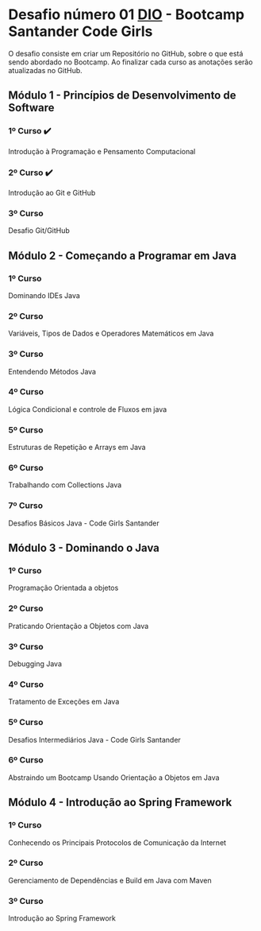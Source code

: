 # Desafio número 01 [DIO](https://www.dio.me/) - Bootcamp Santander Code Girls

O desafio consiste em criar um Repositório no GitHub, sobre o que está sendo abordado no Bootcamp.
Ao finalizar cada curso as anotações serão atualizadas no GitHub.

## Módulo 1 - Princípios de Desenvolvimento de Software

### 1º Curso :heavy_check_mark:
Introdução à Programação e Pensamento Computacional

### 2º Curso :heavy_check_mark:
Introdução ao Git e GitHub

### 3º Curso
Desafio Git/GitHub

## Módulo 2 - Começando a Programar em Java

### 1º Curso 
Dominando IDEs Java

### 2º Curso 
Variáveis, Tipos de Dados e Operadores Matemáticos em Java

### 3º Curso
Entendendo Métodos Java

### 4º Curso
Lógica Condicional e controle de Fluxos em java

### 5º Curso
Estruturas de Repetição e Arrays em Java

### 6º Curso
Trabalhando com Collections Java

### 7º Curso
Desafios Básicos Java - Code Girls Santander

## Módulo 3 - Dominando o Java
### 1º Curso 
Programação Orientada a objetos

### 2º Curso 
Praticando Orientação a Objetos com Java

### 3º Curso
Debugging Java

### 4º Curso
Tratamento de Exceções em Java

### 5º Curso
Desafios Intermediários Java - Code Girls Santander

### 6º Curso
Abstraindo um Bootcamp Usando Orientação a Objetos em Java

## Módulo 4 - Introdução ao Spring Framework
### 1º Curso 
Conhecendo os Principais Protocolos de Comunicação da Internet

### 2º Curso 
Gerenciamento de Dependências e Build em Java com Maven

### 3º Curso
Introdução ao Spring Framework
